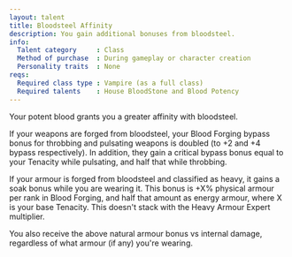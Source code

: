 ```yaml
---
layout: talent
title: Bloodsteel Affinity
description: You gain additional bonuses from bloodsteel.
info:
  Talent category     : Class
  Method of purchase  : During gameplay or character creation
  Personality traits  : None
reqs:
  Required class type : Vampire (as a full class)
  Required talents    : House BloodStone and Blood Potency
---
```


Your potent blood grants you a greater affinity with bloodsteel.

If your weapons are forged from bloodsteel, your Blood Forging bypass bonus for
throbbing and pulsating weapons is doubled (to +2 and +4 bypass respectively).
In addition, they gain a critical bypass bonus equal to your Tenacity while
pulsating, and half that while throbbing.

If your armour is forged from bloodsteel and classified as heavy, it gains a
soak bonus while you are wearing it.  This bonus is +X% physical armour per
rank in Blood Forging, and half that amount as energy armour, where X is your
base Tenacity.  This doesn't stack with the Heavy Armour Expert multiplier.

You also receive the above natural armour bonus vs internal damage, regardless
of what armour (if any) you're wearing.
